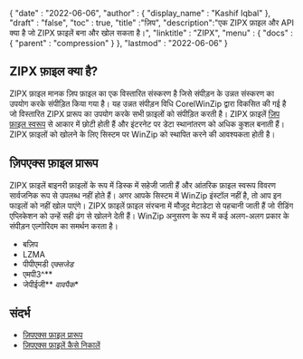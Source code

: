 {
  "date" : "2022-06-06",
  "author" : {
    "display_name" : "Kashif Iqbal"
},
  "draft" : "false",
  "toc" : true,
  "title" :"ज़िप",
  "description":"एक ZIPX फ़ाइल और API क्या है जो ZIPX फ़ाइलें बना और खोल सकता है।",
  "linktitle" : "ZIPX",
  "menu" : {
    "docs" : {
      "parent" : "compression"
}
},
  "lastmod" : "2022-06-06"
}

## ZIPX फ़ाइल क्या है?

ZIPX फ़ाइल मानक ज़िप फ़ाइल का एक विस्तारित संस्करण है जिसे संपीड़न के उन्नत संस्करण का उपयोग करके संपीड़ित किया गया है। यह उन्नत संपीड़न विधि CorelWinZip द्वारा विकसित की गई है जो विस्तारित ZIPX प्रारूप का उपयोग करके सभी फ़ाइलों को संपीड़ित करती है। ZIPX फ़ाइलें [ज़िप फ़ाइल स्वरूप](/hi/compression/zip/) से आकार में छोटी होती हैं और इंटरनेट पर डेटा स्थानांतरण को अधिक कुशल बनाती हैं। ZIPX फ़ाइलों को खोलने के लिए सिस्टम पर WinZip को स्थापित करने की आवश्यकता होती है।

## ज़िपएक्स फ़ाइल प्रारूप

ZIPX फ़ाइलें बाइनरी फ़ाइलों के रूप में डिस्क में सहेजी जाती हैं और आंतरिक फ़ाइल स्वरूप विवरण सार्वजनिक रूप से उपलब्ध नहीं होते हैं। अगर आपके सिस्टम में WinZip इंस्टॉल नहीं है, तो आप इन फाइलों को नहीं खोल पाएंगे। ZIPX फ़ाइलें फ़ाइल संरचना में मौजूद मेटाडेटा से पहचानी जाती हैं जो रीडिंग एप्लिकेशन को उन्हें सही ढंग से खोलने देती हैं। WinZip अनुसरण के रूप में कई अलग-अलग प्रकार के संपीड़न एल्गोरिदम का समर्थन करता है।

* बज़िप
* LZMA
* पीपीएमडी
*एक्सजेड*
* एमपी3^**
* जेपीईजी**
*वावपैक**

## संदर्भ

* [ज़िपएक्स फ़ाइल प्रारूप](https://kb.corel.com/en/125951)
* [ज़िपएक्स फ़ाइलें कैसे निकालें](https://answers.microsoft.com/en-us/windows/forum/all/i-want-to-extract-zipx-files/32827ca4-ceec-4faf-93d9-d9ecffb1fb41)

